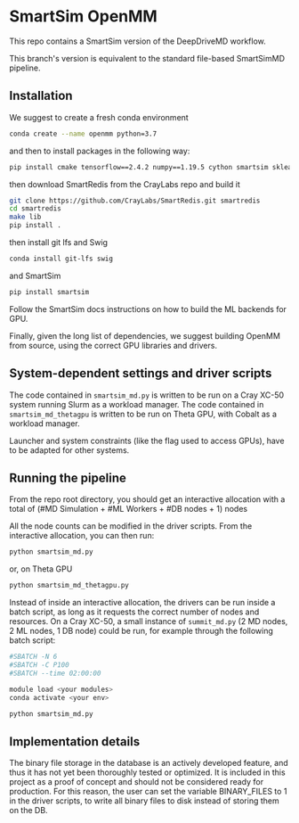 # SmartSim OpenMM

This repo contains a SmartSim version of the DeepDriveMD workflow. 

This branch's version is equivalent to the standard file-based
SmartSimMD pipeline.

## Installation

We suggest to create a fresh conda environment

```bash
conda create --name openmm python=3.7
```

and then to install packages in the following way:

```bash
pip install cmake tensorflow==2.4.2 numpy==1.19.5 cython smartsim sklearn MDAnalysis parmed tables
```
then download SmartRedis from the CrayLabs repo and build it

``` bash
git clone https://github.com/CrayLabs/SmartRedis.git smartredis
cd smartredis
make lib
pip install .
```
then install git lfs and Swig

```bash
conda install git-lfs swig
```

and SmartSim

``` bash
pip install smartsim
```
Follow the SmartSim docs instructions on how to build the ML backends for GPU.

Finally, given the long list of dependencies, we suggest building OpenMM from source,
using the correct GPU libraries and drivers.


## System-dependent settings and driver scripts

The code contained in `smartsim_md.py` is written to be run on a Cray XC-50 system running Slurm as a workload manager.
The code contained in `smartsim_md_thetagpu` is written to be run on Theta GPU, with Cobalt as a workload manager.

Launcher and system constraints (like the flag used to access GPUs), have to be adapted for other systems.

## Running the pipeline

From the repo root directory, you should get an interactive allocation with
a total of (#MD Simulation + #ML Workers + #DB nodes + 1) nodes

All the node counts can be modified in the driver scripts.
From the interactive allocation, you can then run:

```bash
python smartsim_md.py
```

or, on Theta GPU

```bash
python smartsim_md_thetagpu.py
```

Instead of inside an interactive allocation, the drivers can be run inside a batch script, as long as it requests the correct
number of nodes and resources. On a Cray XC-50, a small instance of `summit_md.py` (2 MD nodes, 2 ML nodes, 1 DB node) could be run, for example through the following batch script:

```bash
#SBATCH -N 6
#SBATCH -C P100
#SBATCH --time 02:00:00

module load <your modules>
conda activate <your env>

python smartsim_md.py
```

## Implementation details

The binary file storage in the database is an actively developed feature, and thus it has not yet been thoroughly tested or optimized. It is included in this project as a proof of concept and should not be considered ready for production. For this reason, the user can set the variable BINARY_FILES to 1 in the driver scripts, to write all binary files to disk instead of storing them on the DB.